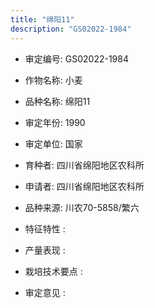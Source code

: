 ```yaml
---
title: "绵阳11"
description: "GS02022-1984"
---
```

* 审定编号:  GS02022-1984

*  作物名称:  小麦

*  品种名称:  绵阳11

*  审定年份:  1990

*  审定单位:  国家

* 育种者:  四川省绵阳地区农科所

*  申请者:  四川省绵阳地区农科所

*  品种来源:  川农70-5858/繁六

*  特征特性 : 

 
*  产量表现 : 


*  栽培技术要点 : 


*  审定意见 : 

